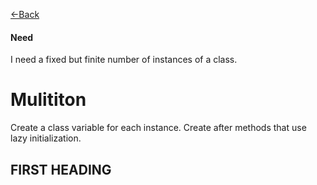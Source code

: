 [\<\-Back](http://euclid.nmu.edu:3000/ovoisine/CS326/wiki/Practices)

#### Need
I need a fixed but finite number of instances of a class.

# Mulititon
Create a class variable for each instance. Create after methods that use lazy initialization.<br>

## FIRST HEADING